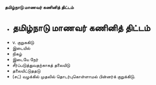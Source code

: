 **தமிழ்நாடு மாணவர் கணினித் திட்டம்**
- # தமிழ்நாடு மாணவர் கணினித் திட்டம்
- v. குறுககிடு
- இடையில்
- நிகழ்
- இடையே நேர்
- சீர்ப்படுத்துவதற்காகத் தலையிடு
- தலையிட்டுததடு
- (சட்) வழக்கில் முதலில் தொடர்புகொள்ளாமல் பின்னர்க் குறுக்கிடு.

